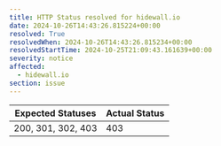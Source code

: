 ```yaml
---
title: HTTP Status resolved for hidewall.io
date: 2024-10-26T14:43:26.815224+00:00
resolved: True
resolvedWhen: 2024-10-26T14:43:26.815234+00:00
resolvedStartTime: 2024-10-25T21:09:43.161639+00:00
severity: notice
affected:
  - hidewall.io
section: issue
---
```


| Expected Statuses | Actual Status  |
|-------------------|----------------|
| 200, 301, 302, 403 | 403 |
